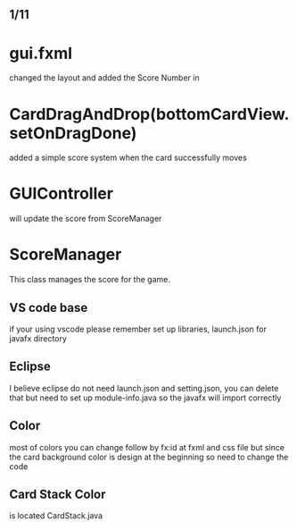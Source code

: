 ## 1/11

# gui.fxml 
changed the layout and added the Score Number in

# CardDragAndDrop(bottomCardView.setOnDragDone) 
added a simple score system when the card successfully moves

# GUIController
will update the score from ScoreManager

# ScoreManager
This class manages the score for the game.

## VS code base
if your using vscode please remember set up libraries, launch.json for javafx directory

## Eclipse
I believe eclipse do not need launch.json and setting.json, you can delete that but need to set up module-info.java so the javafx will import correctly

## Color
most of colors you can change follow by fx:id at fxml and css file but since the card background color is design at the beginning so need to change the code

## Card Stack Color
is located CardStack.java